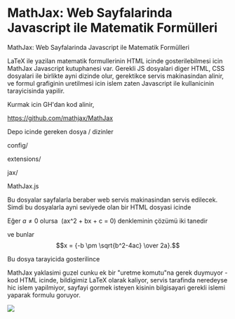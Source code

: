 # MathJax: Web Sayfalarinda Javascript ile Matematik Formülleri




MathJax: Web Sayfalarinda Javascript ile Matematik Formülleri




LaTeX ile yazilan matematik formullerinin HTML icinde gosterilebilmesi icin MathJax Javascript kutuphanesi var. Gerekli JS dosyalari diger HTML, CSS dosyalari ile birlikte ayni dizinde olur, gerektikce servis makinasindan alinir, ve formul grafiginin uretilmesi icin islem zaten Javascript ile kullanicinin tarayicisinda yapilir.



Kurmak icin GH'dan kod alinir, 



https://github.com/mathjax/MathJax



Depo icinde gereken dosya / dizinler



config/

extensions/

jax/

MathJax.js



Bu dosyalar sayfalarla beraber web servis makinasindan servis edilecek. Simdi bu dosyalarla ayni seviyede olan bir HTML dosyasi icinde




<!DOCTYPE html>

<html>

<head>

<meta http-equiv="Content-Type" content="text/html; charset=UTF-8" />

<script type="text/x-mathjax-config">

  MathJax.Hub.Config({

    tex2jax: {inlineMath: [["$","$"],["\\(","\\)"]]}

  });

</script>

<script type="text/javascript" src="MathJax.js?config=TeX-AMS_HTML-full"></script>



</head>

<body>



<p>

Eğer $a \ne 0$ olursa  \(ax^2 + bx + c = 0\) denkleminin çözümü iki tanedir

ve bunlar $$x = {-b \pm \sqrt{b^2-4ac} \over 2a}.$$

</p>



</body>

</html>




Bu dosya tarayicida gosterilince 







MathJax yaklasimi guzel cunku ek bir "uretme komutu"na gerek duymuyor - kod HTML icinde, bildigimiz LaTeX olarak kaliyor, servis tarafinda neredeyse hic islem yapilmiyor, sayfayi gormek isteyen kisinin bilgisayari gerekli islemi yaparak formulu goruyor. 





![](Screenshot%2Bfrom%2B2017-11-06%2B08-47-52.png)
